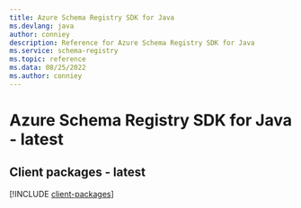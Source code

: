```yaml
---
title: Azure Schema Registry SDK for Java
ms.devlang: java
author: conniey
description: Reference for Azure Schema Registry SDK for Java
ms.service: schema-registry
ms.topic: reference
ms.data: 08/25/2022
ms.author: conniey
---
```

# Azure Schema Registry SDK for Java - latest

## Client packages - latest
[!INCLUDE [client-packages](schema-registry-client-index.md)]
